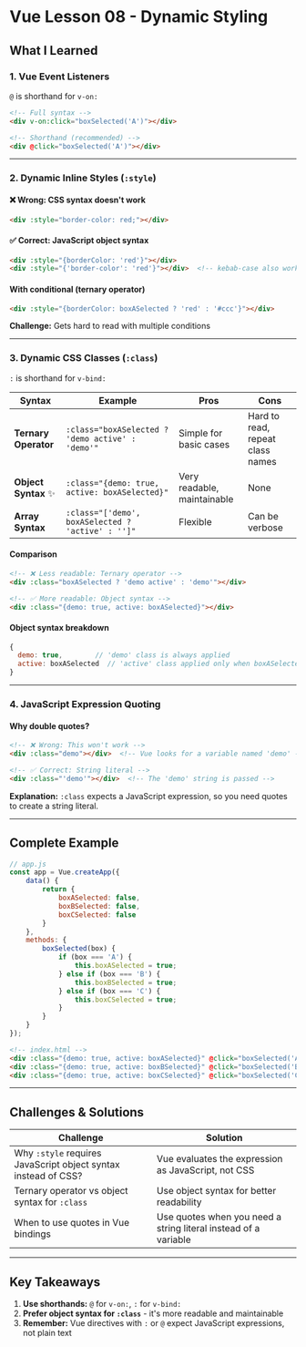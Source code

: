 # Vue Lesson 08 - Dynamic Styling

## What I Learned

### 1. Vue Event Listeners
`@` is shorthand for `v-on:`

```html
<!-- Full syntax -->
<div v-on:click="boxSelected('A')"></div>

<!-- Shorthand (recommended) -->
<div @click="boxSelected('A')"></div>
```

---

### 2. Dynamic Inline Styles (`:style`)

#### ❌ Wrong: CSS syntax doesn't work
```html
<div :style="border-color: red;"></div>
```

#### ✅ Correct: JavaScript object syntax
```html
<div :style="{borderColor: 'red'}"></div>
<div :style="{'border-color': 'red'}"></div>  <!-- kebab-case also works -->
```

#### With conditional (ternary operator)
```html
<div :style="{borderColor: boxASelected ? 'red' : '#ccc'}"></div>
```

**Challenge:** Gets hard to read with multiple conditions

---

### 3. Dynamic CSS Classes (`:class`)

`:` is shorthand for `v-bind:`

| Syntax | Example | Pros | Cons |
|--------|---------|------|------|
| **Ternary Operator** | `:class="boxASelected ? 'demo active' : 'demo'"` | Simple for basic cases | Hard to read, repeat class names |
| **Object Syntax** ✨ | `:class="{demo: true, active: boxASelected}"` | Very readable, maintainable | None |
| **Array Syntax** | `:class="['demo', boxASelected ? 'active' : '']"` | Flexible | Can be verbose |

#### Comparison

```html
<!-- ❌ Less readable: Ternary operator -->
<div :class="boxASelected ? 'demo active' : 'demo'"></div>

<!-- ✅ More readable: Object syntax -->
<div :class="{demo: true, active: boxASelected}"></div>
```

#### Object syntax breakdown
```javascript
{
  demo: true,        // 'demo' class is always applied
  active: boxASelected  // 'active' class applied only when boxASelected is true
}
```

---

### 4. JavaScript Expression Quoting

#### Why double quotes?
```html
<!-- ❌ Wrong: This won't work -->
<div :class="demo"></div>  <!-- Vue looks for a variable named 'demo' -->

<!-- ✅ Correct: String literal -->
<div :class="'demo'"></div>  <!-- The 'demo' string is passed -->
```

**Explanation:** `:class` expects a JavaScript expression, so you need quotes to create a string literal.

---

## Complete Example

```javascript
// app.js
const app = Vue.createApp({
    data() {
        return {
            boxASelected: false,
            boxBSelected: false,
            boxCSelected: false
        }
    },
    methods: {
        boxSelected(box) {
            if (box === 'A') {
                this.boxASelected = true;
            } else if (box === 'B') {
                this.boxBSelected = true;
            } else if (box === 'C') {
                this.boxCSelected = true;
            }
        }
    }
});
```

```html
<!-- index.html -->
<div :class="{demo: true, active: boxASelected}" @click="boxSelected('A')"></div>
<div :class="{demo: true, active: boxBSelected}" @click="boxSelected('B')"></div>
<div :class="{demo: true, active: boxCSelected}" @click="boxSelected('C')"></div>
```

---

## Challenges & Solutions

| Challenge | Solution |
|-----------|----------|
| Why `:style` requires JavaScript object syntax instead of CSS? | Vue evaluates the expression as JavaScript, not CSS |
| Ternary operator vs object syntax for `:class` | Use object syntax for better readability |
| When to use quotes in Vue bindings | Use quotes when you need a string literal instead of a variable |

---

## Key Takeaways

1. **Use shorthands:** `@` for `v-on:`, `:` for `v-bind:`
2. **Prefer object syntax for `:class`** - it's more readable and maintainable
3. **Remember:** Vue directives with `:` or `@` expect JavaScript expressions, not plain text
